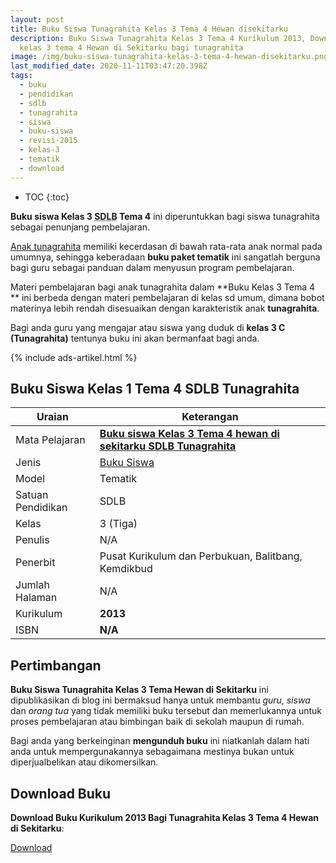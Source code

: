 ```yaml
---
layout: post
title: Buku Siswa Tunagrahita Kelas 3 Tema 4 Hewan disekitarku
description: Buku Siswa Tunagrahita Kelas 3 Tema 4 Kurikulum 2013, Download buku
  kelas 3 tema 4 Hewan di Sekitarku bagi tunagrahita
image: /img/buku-siswa-tunagrahita-kelas-3-tema-4-hewan-disekitarku.png
last_modified_date: 2020-11-11T03:47:20.398Z
tags:
  - buku
  - pendidikan
  - sdlb
  - tunagrahita
  - siswa
  - buku-siswa
  - revisi-2015
  - kelas-3
  - tematik
  - download
---
```


* TOC
{:toc}

**Buku siswa Kelas 3 <abbr title="Sekolah Dasar Luar Biasa">SDLB</abbr> Tema 4** ini diperuntukkan bagi siswa tunagrahita sebagai penunjang pembelajaran.

[Anak tunagrahita](/teori/tunagrahita) memiliki kecerdasan di bawah rata-rata anak normal pada umumnya, sehingga keberadaan **buku paket tematik** ini sangatlah berguna bagi guru sebagai panduan dalam menyusun program pembelajaran.

Materi pembelajaran bagi anak tunagrahita dalam **Buku Kelas 3 Tema 4 ** ini berbeda dengan materi pembelajaran di kelas sd umum, dimana bobot materinya lebih rendah disesuaikan dengan karakteristik anak **tunagrahita**.

Bagi anda guru yang mengajar atau siswa yang duduk di **kelas 3 C (Tunagrahita)** tentunya buku ini akan bermanfaat bagi anda.

{% include ads-artikel.html %}

## Buku Siswa Kelas 1 Tema 4 SDLB Tunagrahita  

|Uraian|Keterangan|
| --- | --- |
|Mata Pelajaran|<a href="/bse/buku-siswa-tunagrahita-kelas-3-tema-4-hewan-disekitarku" title="Buku siswa Kelas 3 Tema 4 Hewan di Sekitarku SDLB Tunagrahita"><strong>Buku siswa Kelas 3 Tema 4 hewan di sekitarku SDLB Tunagrahita</strong></a>|
|Jenis|<a href="/bse" title="Buku Siswa" target="_blank">Buku Siswa</a>|
|Model|Tematik|
|Satuan Pendidikan|SDLB|
|Kelas|3 (Tiga)|
|Penulis|N/A|
|Penerbit|Pusat Kurikulum dan Perbukuan, Balitbang, Kemdikbud|
|Jumlah Halaman|N/A|
|Kurikulum|<strong>2013</strong>|
|ISBN|<strong>N/A</strong>|

## Pertimbangan
**Buku Siswa Tunagrahita Kelas 3 Tema Hewan di Sekitarku** ini dipublikasikan di blog ini bermaksud hanya untuk membantu _guru_, _siswa_ dan _orang tua_ yang tidak memiliki buku tersebut dan memerlukannya untuk proses pembelajaran atau bimbingan baik di sekolah maupun di rumah.

Bagi anda yang berkeinginan <b>mengunduh buku</b> ini niatkanlah dalam hati anda untuk mempergunakannya sebagaimana mestinya bukan untuk diperjualbelikan atau dikomersilkan.
  
## Download Buku
**Download Buku Kurikulum 2013 Bagi Tunagrahita Kelas 3 Tema 4 Hewan di Sekitarku**:
<p class="center"><a class="button download" href="https://docs.google.com/uc?export=download&id=1IzCgXf_5dHbPRruf3shq3-P_QHEqAYCp" rel="nofollow" target="_blank" title="Download Buku Siswa Tunagrahita Kelas 3 Tema Hewan di Sekitarku">Download</a></p>
